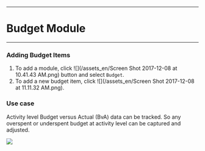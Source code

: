****
# Budget Module
---

### Adding Budget Items
1. To add a module, click ![](/assets_en/Screen Shot 2017-12-08 at 10.41.43 AM.png) button and select `Budget`. 
2. To add a new budget item, click ![](/assets_en/Screen Shot 2017-12-08 at 11.11.32 AM.png).

### Use case
Activity level Budget versus Actual \(BvA\) data can be tracked. So any overspent or underspent budget at activity level can be captured and adjusted.

![](https://lh3.googleusercontent.com/c-ftKOET4ky9QMljq95P5yIAWfGJlALdRfeJmXMJRNuaWhUrlwTx1bRI13fj3XXmTQMztLZeflM2E9hLATXZKhYqrmynmi3LbMRkHXT7z1l6lUvLoaZTTHx7b-AA2LffDFmTXk0F)

